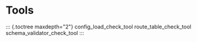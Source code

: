 Tools
=====

::: {.toctree maxdepth="2"}
config\_load\_check\_tool route\_table\_check\_tool
schema\_validator\_check\_tool
:::
